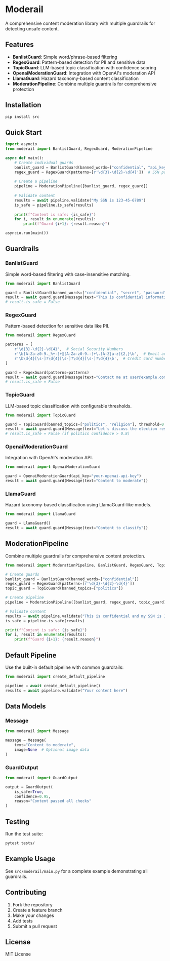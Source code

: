 # Moderail

A comprehensive content moderation library with multiple guardrails for detecting unsafe content.

## Features

- **BanlistGuard**: Simple word/phrase-based filtering
- **RegexGuard**: Pattern-based detection for PII and sensitive data
- **TopicGuard**: LLM-based topic classification with confidence scoring
- **OpenaiModerationGuard**: Integration with OpenAI's moderation API
- **LlamaGuard**: Hazard taxonomy-based content classification
- **ModerationPipeline**: Combine multiple guardrails for comprehensive protection

## Installation

```bash
pip install src
```

## Quick Start

```python
import asyncio
from moderail import BanlistGuard, RegexGuard, ModerationPipeline

async def main():
    # Create individual guards
    banlist_guard = BanlistGuard(banned_words=["confidential", "api_key"])
    regex_guard = RegexGuard(patterns=[r'\d{3}-\d{2}-\d{4}'])  # SSN pattern
    
    # Create a pipeline
    pipeline = ModerationPipeline([banlist_guard, regex_guard])
    
    # Validate content
    results = await pipeline.validate("My SSN is 123-45-6789")
    is_safe = pipeline.is_safe(results)
    
    print(f"Content is safe: {is_safe}")
    for i, result in enumerate(results):
        print(f"Guard {i+1}: {result.reason}")

asyncio.run(main())
```

## Guardrails

### BanlistGuard

Simple word-based filtering with case-insensitive matching.

```python
from moderail import BanlistGuard

guard = BanlistGuard(banned_words=["confidential", "secret", "password"])
result = await guard.guard(Message(text="This is confidential information"))
# result.is_safe = False
```

### RegexGuard

Pattern-based detection for sensitive data like PII.

```python
from moderail import RegexGuard

patterns = [
    r'\d{3}-\d{2}-\d{4}',  # Social Security Numbers
    r'\b[A-Za-z0-9._%+-]+@[A-Za-z0-9.-]+\.[A-Z|a-z]{2,}\b',  # Email addresses
    r'\b\d{4}[\s-]?\d{4}[\s-]?\d{4}[\s-]?\d{4}\b',  # Credit card numbers
]

guard = RegexGuard(patterns=patterns)
result = await guard.guard(Message(text="Contact me at user@example.com"))
# result.is_safe = False
```

### TopicGuard

LLM-based topic classification with configurable thresholds.

```python
from moderail import TopicGuard

guard = TopicGuard(banned_topics=["politics", "religion"], threshold=0.8)
result = await guard.guard(Message(text="Let's discuss the election results"))
# result.is_safe = False (if politics confidence > 0.8)
```

### OpenaiModerationGuard

Integration with OpenAI's moderation API.

```python
from moderail import OpenaiModerationGuard

guard = OpenaiModerationGuard(api_key="your-openai-api-key")
result = await guard.guard(Message(text="Content to moderate"))
```

### LlamaGuard

Hazard taxonomy-based classification using LlamaGuard-like models.

```python
from moderail import LlamaGuard

guard = LlamaGuard()
result = await guard.guard(Message(text="Content to classify"))
```

## ModerationPipeline

Combine multiple guardrails for comprehensive content protection.

```python
from moderail import ModerationPipeline, BanlistGuard, RegexGuard, TopicGuard

# Create guards
banlist_guard = BanlistGuard(banned_words=["confidential"])
regex_guard = RegexGuard(patterns=[r'\d{3}-\d{2}-\d{4}'])
topic_guard = TopicGuard(banned_topics=["politics"])

# Create pipeline
pipeline = ModerationPipeline([banlist_guard, regex_guard, topic_guard])

# Validate content
results = await pipeline.validate("This is confidential and my SSN is 123-45-6789")
is_safe = pipeline.is_safe(results)

print(f"Content is safe: {is_safe}")
for i, result in enumerate(results):
    print(f"Guard {i+1}: {result.reason}")
```

## Default Pipeline

Use the built-in default pipeline with common guardrails:

```python
from moderail import create_default_pipeline

pipeline = await create_default_pipeline()
results = await pipeline.validate("Your content here")
```

## Data Models

### Message

```python
from moderail import Message

message = Message(
    text="Content to moderate",
    image=None  # Optional image data
)
```

### GuardOutput

```python
from moderail import GuardOutput

output = GuardOutput(
    is_safe=True,
    confidence=0.95,
    reason="Content passed all checks"
)
```

## Testing

Run the test suite:

```bash
pytest tests/
```

## Example Usage

See `src/moderail/main.py` for a complete example demonstrating all guardrails.

## Contributing

1. Fork the repository
2. Create a feature branch
3. Make your changes
4. Add tests
5. Submit a pull request

## License

MIT License